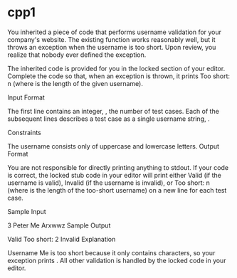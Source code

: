 # cpp1

You inherited a piece of code that performs username validation for your company's website. The existing function works reasonably well, but it throws an exception when the username is too short. Upon review, you realize that nobody ever defined the exception.

The inherited code is provided for you in the locked section of your editor. Complete the code so that, when an exception is thrown, it prints Too short: n (where  is the length of the given username).

Input Format

The first line contains an integer, , the number of test cases.
Each of the  subsequent lines describes a test case as a single username string, .

Constraints

The username consists only of uppercase and lowercase letters.
Output Format

You are not responsible for directly printing anything to stdout. If your code is correct, the locked stub code in your editor will print either Valid (if the username is valid), Invalid (if the username is invalid), or Too short: n (where  is the length of the too-short username) on a new line for each test case.

Sample Input

3
Peter
Me
Arxwwz
Sample Output

Valid
Too short: 2
Invalid
Explanation

Username Me is too short because it only contains  characters, so your exception prints .
All other validation is handled by the locked code in your editor.
